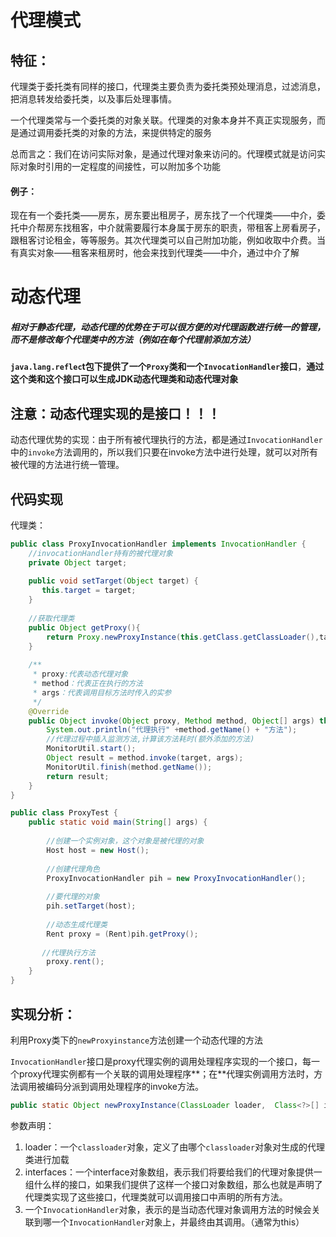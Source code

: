 # 代理模式

## 特征：

代理类于委托类有同样的接口，代理类主要负责为委托类预处理消息，过滤消息，把消息转发给委托类，以及事后处理事情。

一个代理类常与一个委托类的对象关联。代理类的对象本身并不真正实现服务，而是通过调用委托类的对象的方法，来提供特定的服务

总而言之：我们在访问实际对象，是通过代理对象来访问的。代理模式就是访问实际对象时引用的一定程度的间接性，可以附加多个功能

#### 例子：

现在有一个委托类——房东，房东要出租房子，房东找了一个代理类——中介，委托中介帮房东找租客，中介就需要履行本身属于房东的职责，带租客上房看房子，跟租客讨论租金，等等服务。其次代理类可以自己附加功能，例如收取中介费。当有真实对象——租客来租房时，他会来找到代理类——中介，通过中介了解

# 动态代理

##### 相对于静态代理，动态代理的优势在于可以很方便的对代理函数进行统一的管理，而不是修改每个代理类中的方法（例如在每个代理前添加方法）

**`java.lang.reflec`t包下提供了一个`Proxy`类和一个`InvocationHandler`接口**，**通过这个类和这个接口可以生成JDK动态代理类和动态代理对象**

## 注意：动态代理实现的是接口！！！

动态代理优势的实现：由于所有被代理执行的方法，都是通过`InvocationHandler`中的`invoke`方法调用的，所以我们只要在invoke方法中进行处理，就可以对所有被代理的方法进行统一管理。

## 代码实现

代理类：

```java
public class ProxyInvocationHandler implements InvocationHandler {		//代理类继承InvaocationHandler就要重写invoke方法
    //invocationHandler持有的被代理对象
    private Object target;
    
    public void setTarget(Object target) {
       this.target = target;
    }
    
    //获取代理类
    public Object getProxy(){
        return Proxy.newProxyInstance(this.getClass.getClassLoader(),target.getClass.getInterface(),this)
    }
    
    /**
     * proxy:代表动态代理对象
     * method：代表正在执行的方法
     * args：代表调用目标方法时传入的实参
     */
    @Override
    public Object invoke(Object proxy, Method method, Object[] args) throws Throwable {
        System.out.println("代理执行" +method.getName() + "方法");  
        //代理过程中插入监测方法,计算该方法耗时(额外添加的方法)
        MonitorUtil.start(); 
        Object result = method.invoke(target, args);
        MonitorUtil.finish(method.getName());
        return result;
    }
}
```

```java
public class ProxyTest {
    public static void main(String[] args) {
        
        //创建一个实例对象，这个对象是被代理的对象
       	Host host = new Host();
        
        //创建代理角色
       	ProxyInvocationHandler pih = new ProxyInvocationHandler(); 
        
        //要代理的对象
        pih.setTarget(host);
        
        //动态生成代理类
 	    Rent proxy = (Rent)pih.getProxy();
        
       //代理执行方法
        proxy.rent();
    }
}
```



## 实现分析：

利用Proxy类下的`newProxyinstance`方法创建一个动态代理的方法

`InvocationHandler`接口是proxy代理实例的调用处理程序实现的一个接口，每一个proxy代理实例都有一个关联的调用处理程序**；在**代理实例调用方法时，方法调用被编码分派到调用处理程序的invoke方法。

```java
public static Object newProxyInstance(ClassLoader loader,  Class<?>[] interfaces, InvocationHandler h)
```

参数声明：

1. loader：一个`classloader`对象，定义了由哪个`classloader`对象对生成的代理类进行加载
2. interfaces：一个interface对象数组，表示我们将要给我们的代理对象提供一组什么样的接口，如果我们提供了这样一个接口对象数组，那么也就是声明了代理类实现了这些接口，代理类就可以调用接口中声明的所有方法。
3. 一个`InvocationHandler`对象，表示的是当动态代理对象调用方法的时候会关联到哪一个`InvocationHandler`对象上，并最终由其调用。（通常为this）